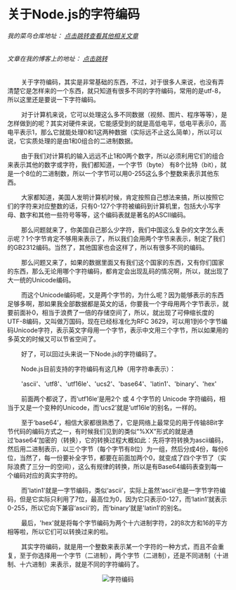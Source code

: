 # 关于Node.js的字符编码
###### 我的菜鸟仓库地址： [点击跳转查看其他相关文章](https://github.com/ershing/RookieAngle "菜鸟仓库")
###### 文章在我的博客上的地址： [点击跳转](http://www.ershing.cn/nodejsencoding/ "点击我")

        关于字符编码，其实是非常基础的东西，不过，对于很多人来说，也没有弄清楚它是怎样来的一个东西，就只知道有很多不同的字符编码，常用的是utf-8，所以这里还是要说一下字符编码。

        对于计算机来说，它可以处理这么多不同数据（视频、图片、程序等等），是怎样做到的呢？其实对硬件来说，它能感受到的就是高低电平，低电平表示0，高电平表示1，那么它就能处理0和1这两种数据（实际远不止这么简单），所以可以说，它实质处理的是由1和0组合的二进制数据。

        由于我们对计算机的输入远远不止1和0两个数字，所以必须利用它们的组合来表示其他的数字或字符，我们都知道，一个字节（byte） 有8个比特（bit），就是一个8位的二进制数，所以一个字节可以用0-255这么多个整数来表示其他东西。

        大家都知道，美国人发明计算机时候，肯定按照自己想法来搞，所以按照它们的字符来对应整数的话，只有0-127个字符被编码到计算机里，包括大小写字母、数字和其他一些符号等等，这个编码表就是著名的ASCII编码。

        那么问题就来了，你美国自己那么少字符，我们中国这么复杂的文字怎么表示呢？1个字节肯定不够用来表示了，所以我们会用两个字节来表示，制定了我们的GB2312编码。当然了，其他国家也会这样了，所以有很多不同的编码。

        那么问题又来了，如果的数据里面又有我们这个国家的东西，又有你们国家的东西，那么无论用哪个字符编码，都肯定会出现乱码的情况啊，所以，就出现了大一统的Unicode编码。

        而这个Unicode编码呢，又是两个字节的，为什么呢？因为能够表示的东西足够多啊，那如果我全部数据都是英文的话，你要我一个字母用两个字节表示，就要前面补0，相当于浪费了一倍的存储空间了，所以，就出现了可伸缩长度的UTF-8编码，又叫做万国码，现在已经标准化为RFC 3629，可以用1到6个字节编码Unicode字符，表示英文字母用一个字节，表示中文用三个字节，所以如果用的多英文的时候又可以节省空间了。

        好了，可以回过头来说一下Node.js的字符编码了。

        Node.js目前支持的字符编码有这几种（用字符串表示）：

        'ascii'、'utf8'、'utf16le'、'ucs2'、'base64'、'latin1'、'binary'、'hex'

        前面两个都说了，而‘utf16le’是用2个 或 4 个字节的 Unicode 字符编码，相当于又是一个变种的Unicode，而‘ucs2’就是‘utf16le’的别名，一样的。

        至于‘base64’，相信大家都很熟悉了，它是网络上最常见的用于传输8Bit字节代码的编码方式之一，有时候我们见到的类似“%XX”形式的就是通过‘base64’加密的（转换），它的转换过程大概如此：先将字符转换为ascii编码，然后用二进制表示，以三个字节（每个字节有8位）为一组，然后分成4份，每份6位，当然了，每一份要补全字节，都要在前面加两个0，就变成了四个字节了（实际浪费了三分一的空间），这么有规律的转换，所以是有Base64编码表查到每一个编码对应的真实字符的。

        而'latin1'就是一字节编码，类似‘ascii’，实际上虽然‘ascii’也是一字节字符编码，但是它实际只利用了7位，最高位为0，因为它只表示0-127，而‘latin1’就表示0-255，所以它向下兼容‘ascii’的，而‘binary’就是'latin1'的别名。

        最后，'hex'就是将每个字节编码为两个十六进制字符，2的8次方和16的平方相等啦，所以它们可以转换过来的啦。

        其实字符编码，就是用一个整数来表示某一个字符的一种方式，而且不会重复，至于你选择用一个字节（二进制），两个字节（二进制），还是不同进制（十进制、十六进制）来表示，就是不同的字符编码了。

<div align=center><img src="http://pic.666pic.com/thumbs/1000423/41131991/api_thumb_450.jpg" alt="字符编码" /></div>

